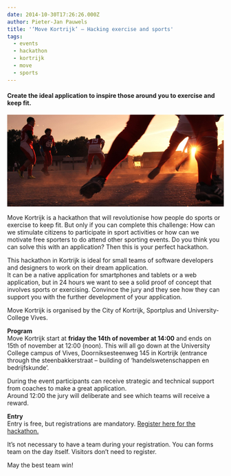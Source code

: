```yaml
---
date: 2014-10-30T17:26:26.000Z
author: Pieter-Jan Pauwels
title: '‘Move Kortrijk’ – Hacking exercise and sports'
tags:
  - events
  - hackathon
  - kortrijk
  - move
  - sports
---
```


#### Create the ideal application to inspire those around you to exercise and keep fit.

[![public-domain-images-archive-high-quality-resolution-free-download-splitshire-0008-1000x666](public-domain-images-archive-high-quality-resolution-free-download-splitshire-0008-1000x666.png)](http://www.kortrijk.be/opendata/node/2047002)

Move Kortrijk is a hackathon that will revolutionise how people do sports or exercise to keep fit. But only if you can complete this challenge: How can we stimulate citizens to participate in sport activities or how can we motivate free sporters to do attend other sporting events. Do you think you can solve this with an application? Then this is your perfect hackathon.

This hackathon in Kortrijk is ideal for small teams of software developers and designers to work on their dream application.  
It can be a native application for smartphones and tablets or a web application, but in 24 hours we want to see a solid proof of concept that involves sports or exercising. Convince the jury and they see how they can support you with the further development of your application.

Move Kortrijk is organised by the City of Kortrijk, Sportplus and University-College Vives.

**Program**  
Move Kortrijk start at **friday the 14th of november at 14:00** and ends on 15th of november at 12:00 (noon). This will all go down at the University College campus of Vives, Doorniksesteenweg 145 in Kortrijk (entrance through the steenbakkerstraat – building of ‘handelswetenschappen en bedrijfskunde’.

During the event participants can receive strategic and technical support from coaches to make a great application.  
Around 12:00 the jury will deliberate and see which teams will receive a reward.

**Entry**  
Entry is free, but registrations are mandatory. [Register here for the hackathon.](http://www.kortrijk.be/formulieren/inschrijven-voor-move-kortrijk)

It’s not necessary to have a team during your registration. You can forms team on the day itself. Visitors don’t need to register.

May the best team win!
